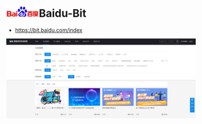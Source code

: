 # <img src="../../docs/svg/Baidu.svg.png" style="zoom:25%;" />Baidu-Bit

- https://bit.baidu.com/index

![](../../docs/pic/bit.png)